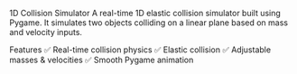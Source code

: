 1D Collision Simulator 
A real-time 1D elastic collision simulator built using Pygame. It simulates two objects colliding on a linear plane based on mass and velocity inputs.

Features
✅ Real-time collision physics
✅ Elastic collision
✅ Adjustable masses & velocities
✅ Smooth Pygame animation

